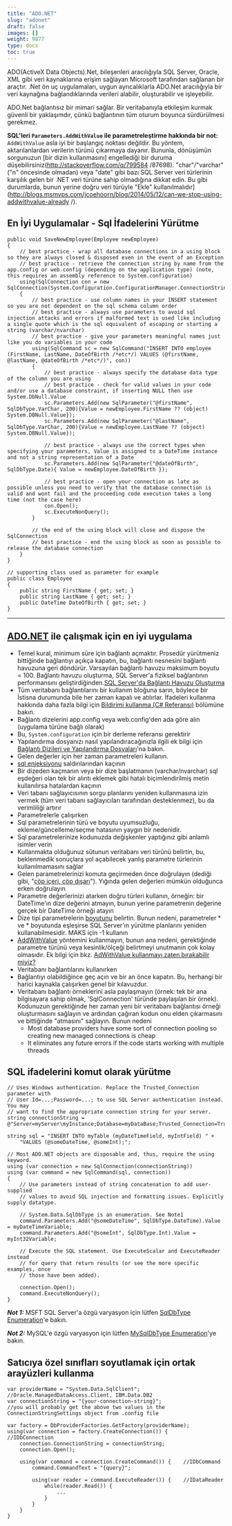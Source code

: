 ```yaml
---
title: "ADO.NET"
slug: "adonet"
draft: false
images: []
weight: 9877
type: docs
toc: true
---
```


ADO(ActiveX Data Objects).Net, bileşenleri aracılığıyla SQL Server, Oracle, XML gibi veri kaynaklarına erişim sağlayan Microsoft tarafından sağlanan bir araçtır. .Net ön uç uygulamaları, uygun ayrıcalıklarla ADO.Net aracılığıyla bir veri kaynağına bağlandıklarında verileri alabilir, oluşturabilir ve işleyebilir.

ADO.Net bağlantısız bir mimari sağlar. Bir veritabanıyla etkileşim kurmak güvenli bir yaklaşımdır, çünkü bağlantının tüm oturum boyunca sürdürülmesi gerekmez.

**SQL'leri `Parameters.AddWithValue` ile parametreleştirme hakkında bir not:** `AddWithValue` asla iyi bir başlangıç ​​noktası değildir. Bu yöntem, aktarılanlardan verilerin türünü çıkarmaya dayanır. Bununla, dönüşümün sorgunuzun [bir dizin kullanmasını] engellediği bir duruma düşebilirsiniz(http://stackoverflow.com/q/799584 /87698). "char"/"varchar" ("n" öncesinde olmadan) veya "date" gibi bazı SQL Server veri türlerinin karşılık gelen bir .NET veri türüne sahip olmadığına dikkat edin. Bu gibi durumlarda, bunun yerine doğru veri türüyle "Ekle" kullanılmalıdır](http://blogs.msmvps.com/jcoehoorn/blog/2014/05/12/can-we-stop-using-addwithvalue-already /).

## En İyi Uygulamalar - Sql İfadelerini Yürütme
    public void SaveNewEmployee(Employee newEmployee)
    {
        // best practice - wrap all database connections in a using block so they are always closed & disposed even in the event of an Exception
        // best practice - retrieve the connection string by name from the app.config or web.config (depending on the application type) (note, this requires an assembly reference to System.configuration)
        using(SqlConnection con = new SqlConnection(System.Configuration.ConfigurationManager.ConnectionStrings["MyConnectionName"].ConnectionString))
        {
            // best practice - use column names in your INSERT statement so you are not dependent on the sql schema column order
            // best practice - always use parameters to avoid sql injection attacks and errors if malformed text is used like including a single quote which is the sql equivalent of escaping or starting a string (varchar/nvarchar)
            // best practice - give your parameters meaningful names just like you do variables in your code
            using(SqlCommand sc = new SqlCommand("INSERT INTO employee (FirstName, LastName, DateOfBirth /*etc*/) VALUES (@firstName, @lastName, @dateOfBirth /*etc*/)", con))
            {
                // best practice - always specify the database data type of the column you are using
                // best practice - check for valid values in your code and/or use a database constraint, if inserting NULL then use System.DbNull.Value
                sc.Parameters.Add(new SqlParameter("@firstName", SqlDbType.VarChar, 200){Value = newEmployee.FirstName ?? (object) System.DBNull.Value});
                sc.Parameters.Add(new SqlParameter("@lastName", SqlDbType.VarChar, 200){Value = newEmployee.LastName ?? (object) System.DBNull.Value});
    
                // best practice - always use the correct types when specifying your parameters, Value is assigned to a DateTime instance and not a string representation of a Date
                sc.Parameters.Add(new SqlParameter("@dateOfBirth", SqlDbType.Date){ Value = newEmployee.DateOfBirth });
    
                // best practice - open your connection as late as possible unless you need to verify that the database connection is valid and wont fail and the proceeding code execution takes a long time (not the case here)
                con.Open();
                sc.ExecuteNonQuery();
            }
    
            // the end of the using block will close and dispose the SqlConnection
            // best practice - end the using block as soon as possible to release the database connection
        }
    }

    // supporting class used as parameter for example
    public class Employee
    {
        public string FirstName { get; set; }
        public string LastName { get; set; }
        public DateTime DateOfBirth { get; set; }
    }



----------

## [ADO.NET][1] ile çalışmak için en iyi uygulama
* Temel kural, minimum süre için bağlantı açmaktır. Prosedür yürütmeniz bittiğinde bağlantıyı açıkça kapatın, bu, bağlantı nesnesini bağlantı havuzuna geri döndürür. Varsayılan bağlantı havuzu maksimum boyutu = 100. Bağlantı havuzu oluşturma, SQL Server'a fiziksel bağlantının performansını geliştirdiğinden.[SQL Server'da Bağlantı Havuzu Oluşturma][2]
* Tüm veritabanı bağlantılarını bir kullanım bloğuna sarın, böylece bir İstisna durumunda bile her zaman kapalı ve atılırlar. İfadeleri kullanma hakkında daha fazla bilgi için [Bildirimi kullanma (C# Referansı)][3] bölümüne bakın.
* Bağlantı dizelerini app.config veya web.config'den ada göre alın (uygulama türüne bağlı olarak)
* Bu, `System.configuration` için bir derleme referansı gerektirir
* Yapılandırma dosyanızı nasıl yapılandıracağınızla ilgili ek bilgi için [Bağlantı Dizileri ve Yapılandırma Dosyaları][4]'na bakın.
* Gelen değerler için her zaman parametreleri kullanın.
* [sql enjeksiyonu][5] saldırılarından kaçının
* Bir dizeden kaçmanın veya bir dize başlatmanın (varchar/nvarchar) sql eşdeğeri olan tek bir alıntı eklemek gibi hatalı biçimlendirilmiş metin kullanılırsa hatalardan kaçının
* Veri tabanı sağlayıcısının sorgu planlarını yeniden kullanmasına izin vermek (tüm veri tabanı sağlayıcıları tarafından desteklenmez), bu da verimliliği artırır
* Parametrelerle çalışırken
* Sql parametrelerinin türü ve boyutu uyumsuzluğu, ekleme/güncelleme/seçme hatasının yaygın bir nedenidir.
* Sql parametrelerinize kodunuzda değişkenler yaptığınız gibi anlamlı isimler verin
* Kullanmakta olduğunuz sütunun veritabanı veri türünü belirtin, bu, beklenmedik sonuçlara yol açabilecek yanlış parametre türlerinin kullanılmamasını sağlar
* Gelen parametrelerinizi komuta geçirmeden önce doğrulayın (dediği gibi, "[çöp içeri, çöp dışarı](https://en.wikipedia.org/wiki/Garbage_in,_garbage_out)"). Yığında gelen değerleri mümkün olduğunca erken doğrulayın
* Parametre değerlerinizi atarken doğru türleri kullanın, örneğin: bir DateTime'ın dize değerini atmayın, bunun yerine parametrenin değerine gerçek bir DateTime örneği atayın
* Dize tipi parametrelerin [boyutunu](https://msdn.microsoft.com/en-us/library/system.data.sqlclient.sqlparameter.size(v=vs.110).aspx) belirtin. Bunun nedeni, parametreler * ve * boyutunda eşleşirse SQL Server'ın yürütme planlarını yeniden kullanabilmesidir. MAKS için -1 kullanın
* [AddWithValue][6] yöntemini kullanmayın, bunun ana nedeni, gerektiğinde parametre türünü veya kesinlik/ölçeği belirtmeyi unutmanın çok kolay olmasıdır. Ek bilgi için bkz. [AdWithValue kullanmayı zaten bırakabilir miyiz?][7]
* Veritabanı bağlantılarını kullanırken
* Bağlantıyı olabildiğince geç açın ve bir an önce kapatın. Bu, herhangi bir harici kaynakla çalışırken genel bir kılavuzdur.
* Veritabanı bağlantı örneklerini asla paylaşmayın (örnek: tek bir ana bilgisayara sahip olmak, 'SqlConnection' türünde paylaşılan bir örnek). Kodunuzun gerektiğinde her zaman yeni bir veritabanı bağlantısı örneği oluşturmasını sağlayın ve ardından çağıran kodun onu elden çıkarmasını ve bittiğinde "atmasını" sağlayın. Bunun nedeni
    * Most database providers have some sort of connection pooling so creating new managed connections is cheap
    * It eliminates any future errors if the code starts working with multiple threads


[1]:https://msdn.microsoft.com/en-us/library/h43ks021(v=vs.110).aspx
[2]: https://msdn.microsoft.com/en-us/library/8xx3tyca(v=vs.110).aspx
[3]:https://msdn.microsoft.com/en-us/library/yh598w02.aspx
[4]:https://msdn.microsoft.com/en-us/library/ms254494(v=vs.110).aspx
[5]:https://en.wikipedia.org/wiki/SQL_injection
[6]:https://msdn.microsoft.com/en-us/library/system.data.sqlclient.sqlparametercollection.addwithvalue(v=vs.110).aspx
[7]:http://blogs.msmvps.com/jcoehoorn/blog/2014/05/12/can-we-stop-using-addwithvalue-already/

## SQL ifadelerini komut olarak yürütme
    // Uses Windows authentication. Replace the Trusted_Connection parameter with
    // User Id=...;Password=...; to use SQL Server authentication instead. You may
    // want to find the appropriate connection string for your server.
    string connectionString = @"Server=myServer\myInstance;Database=myDataBase;Trusted_Connection=True;"

    string sql = "INSERT INTO myTable (myDateTimeField, myIntField) " +
        "VALUES (@someDateTime, @someInt);";

    // Most ADO.NET objects are disposable and, thus, require the using keyword.
    using (var connection = new SqlConnection(connectionString))
    using (var command = new SqlCommand(sql, connection))
    {
        // Use parameters instead of string concatenation to add user-supplied
        // values to avoid SQL injection and formatting issues. Explicitly supply datatype.

        // System.Data.SqlDbType is an enumeration. See Note1
        command.Parameters.Add("@someDateTime", SqlDbType.DateTime).Value = myDateTimeVariable;
        command.Parameters.Add("@someInt", SqlDbType.Int).Value = myInt32Variable;

        // Execute the SQL statement. Use ExecuteScalar and ExecuteReader instead
        // for query that return results (or see the more specific examples, once
        // those have been added).

        connection.Open();
        command.ExecuteNonQuery();
    }

***Not 1:*** MSFT SQL Server'a özgü varyasyon için lütfen [SqlDbType Enumeration][1]'e bakın.

***Not 2:*** MySQL'e özgü varyasyon için lütfen [MySqlDbType Enumeration][2]'ye bakın.


[1]: https://msdn.microsoft.com/en-us/library/system.data.sqldbtype(v=vs.110).aspx
[2]: https://dev.mysql.com/doc/dev/connector-net/html/T_MySql_Data_MySqlClient_MySqlDbType.htm

## Satıcıya özel sınıfları soyutlamak için ortak arayüzleri kullanma
    var providerName = "System.Data.SqlClient";    //Oracle.ManagedDataAccess.Client, IBM.Data.DB2
    var connectionString = "{your-connection-string}";
    //you will probably get the above two values in the ConnectionStringSettings object from .config file

    var factory = DbProviderFactories.GetFactory(providerName);
    using(var connection = factory.CreateConnection()) {    //IDbConnection
        connection.ConnectionString = connectionString;
        connection.Open();
        
        using(var command = connection.CreateCommand()) {    //IDbCommand
            command.CommandText = "{query}";
            
            using(var reader = command.ExecuteReader()) {    //IDataReader
                while(reader.Read()) {
                    ...
                }
            }
        }
    }

